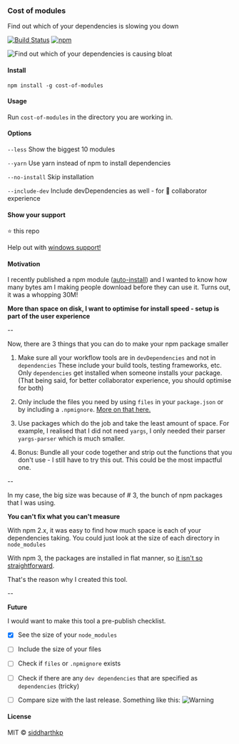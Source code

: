 ### Cost of modules
Find out which of your dependencies is slowing you down

[![Build
Status](https://api.travis-ci.org/siddharthkp/cost-of-modules.svg?branch=master)](https://travis-ci.org/siddharthkp/cost-of-modules)
[![npm](https://img.shields.io/npm/v/cost-of-modules.svg?maxAge=3600)](https://www.npmjs.com/package/cost-of-modules)

![Find out which of your dependencies is causing bloat](https://raw.githubusercontent.com/siddharthkp/cost-of-modules/master/screenshot.jpg)

#### Install

`npm install -g cost-of-modules`

#### Usage

Run `cost-of-modules` in the directory you are working in.

#### Options

`--less`  Show the biggest 10 modules

`--yarn`  Use yarn instead of npm to install dependencies

`--no-install`  Skip installation

`--include-dev`  Include devDependencies as well - for 🚀 collaborator experience

#### Show your support

:star: this repo

Help out with [windows support!](https://github.com/siddharthkp/cost-of-modules/issues/23)

#### Motivation

I recently published a npm module ([auto-install](https://github.com/siddharthkp/auto-install)) and I wanted to know how many bytes am I making people download before they can use it. Turns out, it was a whopping 30M!

__More than space on disk, I want to optimise for install speed - setup is part of the user experience__

--

Now, there are 3 things that you can do to make your npm package smaller

1. Make sure all your workflow tools are in `devDependencies` and not in `dependencies` These include your build tools, testing frameworks, etc. Only `dependencies` get installed when someone installs your package. (That being said, for better collaborator experience, you should optimise for both)

2. Only include the files you need by using `files` in your `package.json` or by including a `.npmignore`. [More on that here.](https://docs.npmjs.com/files/package.json#files)

3. Use packages which do the job and take the least amount of space. For example, I realised that I did not need `yargs`, I only needed their parser `yargs-parser` which is much smaller.

4. Bonus: Bundle all your code together and strip out the functions that you don't use - I still have to try this out. This could be the most impactful one.

--

In my case, the big size was because of # 3, the bunch of npm packages that I was using.

__You can't fix what you can't measure__

With npm 2.x, it was easy to find how much space is each of your dependencies taking. You could just look at the size of each directory in `node_modules`

With npm 3, the packages are installed in flat manner, so [it isn't so straightforward](https://github.com/npm/npm/issues/10361).

That's the reason why I created this tool.

--

__Future__

I would want to make this tool a pre-publish checklist.

- [x] See the size of your `node_modules`
- [ ] Include the size of your files
- [ ] Check if `files` or `.npmignore` exists
- [ ] Check if there are any `dev dependencies` that are specified as `dependencies` (tricky)
- [ ] Compare size with the last release. Something like this:
![Warning](https://dl.dropboxusercontent.com/u/23355164/warning.png)


#### License

MIT © [siddharthkp](https://github.com/siddharthkp)
